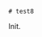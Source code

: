                                                                                                                                                                                                                                                                                                                                                                                                                                                                                                                                                                                                                          # test8

Init.
